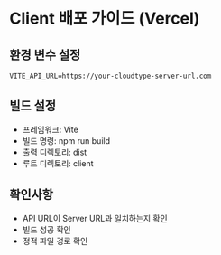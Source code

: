 # Client 배포 가이드 (Vercel)

## 환경 변수 설정
```
VITE_API_URL=https://your-cloudtype-server-url.com
```

## 빌드 설정
- 프레임워크: Vite
- 빌드 명령: npm run build
- 출력 디렉토리: dist
- 루트 디렉토리: client

## 확인사항
- API URL이 Server URL과 일치하는지 확인
- 빌드 성공 확인
- 정적 파일 경로 확인

